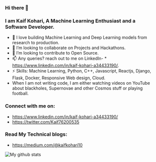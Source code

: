 ### Hi there 👋 
### I am Kaif Kohari, A Machine Learning Enthusiast and a Software Developer.

* 🔭 I love building Machine Learning and Deep Learning models from research to production.
* 👯 I’m looking to collaborate on Projects and Hackathons.
* 🤔 I’m looking to contribute to Open Source.
* 📫 Any queries? reach out to me on LinkedIn- * https://www.linkedin.com/in/kaif-kohari-a34433190/.
* ⚡ Skills: Machine Learning, Python, C++, Javascript, Reactjs, Django, Flask, Docker, Responsive Web design, Cloud.
*  When I am not writing code, I am either watching videos on YouTube about blackholes, Supernovae and other Cosmos stuff or playing football.

### Connect with me on:
* https://www.linkedin.com/in/kaif-kohari-a34433190/
* https://twitter.com/Kaif76200535

### Read My Technical blogs:
* https://medium.com/@kaifkohari10



![My github stats](https://github-readme-stats.vercel.app/api?username=Kaif10)


